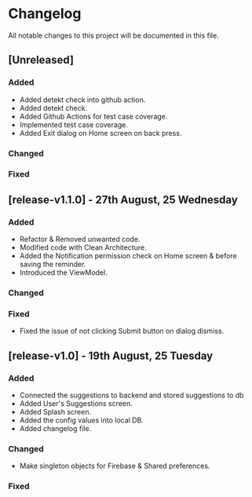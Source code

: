 # Changelog

All notable changes to this project will be documented in this file.

## [Unreleased]
### Added
 - Added detekt check into github action. 
 - Added detekt check. 
 - Added Github Actions for test case coverage. 
 - Implemented test case coverage.
 - Added Exit dialog on Home screen on back press.  
### Changed
### Fixed

## [release-v1.1.0] - 27th August, 25 Wednesday
### Added
- Refactor & Removed unwanted code.
- Modified code with Clean Architecture.
- Added the Notification permission check on Home screen & before saving the reminder.
- Introduced the ViewModel.
### Changed
### Fixed 
- Fixed the issue of not clicking Submit button on dialog dismiss.  

## [release-v1.0] - 19th August, 25 Tuesday
### Added
 - Connected the suggestions to backend and stored suggestions to db
 - Added User's Suggestions screen. 
 - Added Splash screen.
 - Added the config values into local DB.
 - Added changelog file. 
### Changed
 - Make singleton objects for Firebase & Shared preferences. 
### Fixed
